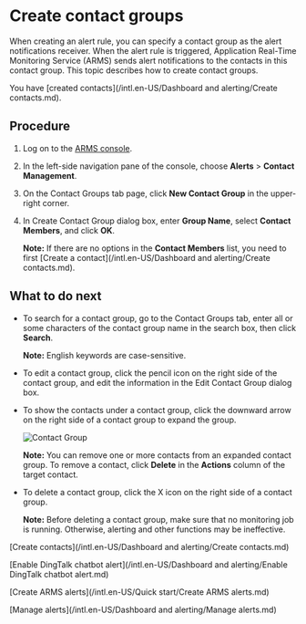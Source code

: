 # Create contact groups

When creating an alert rule, you can specify a contact group as the alert notifications receiver. When the alert rule is triggered, Application Real-Time Monitoring Service \(ARMS\) sends alert notifications to the contacts in this contact group. This topic describes how to create contact groups.

You have [created contacts](/intl.en-US/Dashboard and alerting/Create contacts.md).

## Procedure

1.  Log on to the [ARMS console](https://arms-ap-southeast-1.console.aliyun.com/#/home).

2.  In the left-side navigation pane of the console, choose **Alerts** \> **Contact Management**.

3.  On the Contact Groups tab page, click **New Contact Group** in the upper-right corner.

4.  In Create Contact Group dialog box, enter **Group Name**, select **Contact Members**, and click **OK**.

    **Note:** If there are no options in the **Contact Members** list, you need to first [Create a contact](/intl.en-US/Dashboard and alerting/Create contacts.md).


## What to do next

-   To search for a contact group, go to the Contact Groups tab, enter all or some characters of the contact group name in the search box, then click **Search**.

    **Note:** English keywords are case-sensitive.

-   To edit a contact group, click the pencil icon on the right side of the contact group, and edit the information in the Edit Contact Group dialog box.
-   To show the contacts under a contact group, click the downward arrow on the right side of a contact group to expand the group.

    ![Contact Group](../images/p43297.png "Show the contacts under a contact group")

    **Note:** You can remove one or more contacts from an expanded contact group. To remove a contact, click **Delete** in the **Actions** column of the target contact.

-   To delete a contact group, click the X icon on the right side of a contact group.

    **Note:** Before deleting a contact group, make sure that no monitoring job is running. Otherwise, alerting and other functions may be ineffective.


[Create contacts](/intl.en-US/Dashboard and alerting/Create contacts.md)

[Enable DingTalk chatbot alert](/intl.en-US/Dashboard and alerting/Enable DingTalk chatbot alert.md)

[Create ARMS alerts](/intl.en-US/Quick start/Create ARMS alerts.md)

[Manage alerts](/intl.en-US/Dashboard and alerting/Manage alerts.md)

